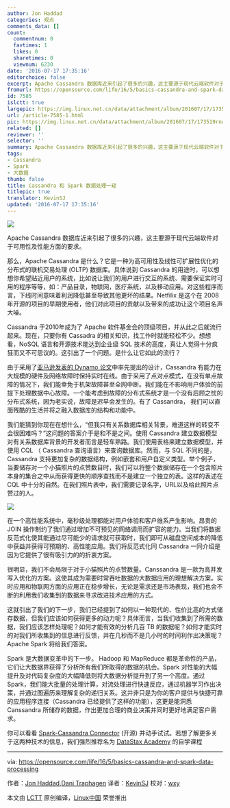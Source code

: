 ```yaml
---
author: Jon Haddad
categories: 观点
comments_data: []
count:
  commentnum: 0
  favtimes: 1
  likes: 0
  sharetimes: 0
  viewnum: 6230
date: '2016-07-17 17:35:16'
editorchoice: false
excerpt: Apache Cassandra 数据库近来引起了很多的兴趣，这主要源于现代云端软件对于可用性及性能方面的要求。
fromurl: https://opensource.com/life/16/5/basics-cassandra-and-spark-data-processing
id: 7585
islctt: true
largepic: https://img.linux.net.cn/data/attachment/album/201607/17/173519rnwddn2d85c5hc0h.png
url: /article-7585-1.html
pic: https://img.linux.net.cn/data/attachment/album/201607/17/173519rnwddn2d85c5hc0h.png.thumb.jpg
related: []
reviewer: ''
selector: ''
summary: Apache Cassandra 数据库近来引起了很多的兴趣，这主要源于现代云端软件对于可用性及性能方面的要求。
tags:
- Cassandra
- Spark
- 大数据
thumb: false
title: Cassandra 和 Spark 数据处理一窥
titlepic: true
translator: KevinSJ
updated: '2016-07-17 17:35:16'
---
```


![](https://img.linux.net.cn/data/attachment/album/201607/17/173519rnwddn2d85c5hc0h.png)


Apache Cassandra 数据库近来引起了很多的兴趣，这主要源于现代云端软件对于可用性及性能方面的要求。


那么，Apache Cassandra 是什么？它是一种为高可用性及线性可扩展性优化的分布式的联机交易处理 (OLTP) 数据库。具体说到 Cassandra 的用途时，可以想想你希望贴近用户的系统，比如说让我们的用户进行交互的系统、需要保证实时可用的程序等等，如：产品目录，物联网，医疗系统，以及移动应用。对这些程序而言，下线时间意味着利润降低甚至导致其他更坏的结果。Netfilix 是这个在 2008 年开源的项目的早期使用者，他们对此项目的贡献以及带来的成功让这个项目名声大噪。


Cassandra 于2010年成为了 Apache 软件基金会的顶级项目，并从此之后就流行起来。现在，只要你有 Cassadra 的相关知识，找工作时就能轻松不少。想想看，NoSQL 语言和开源技术能达到企业级 SQL 技术的高度，真让人觉得十分疯狂而又不可思议的。这引出了一个问题。是什么让它如此的流行？


由于采用了[亚马逊发表的 Dynamo 论文](http://www.allthingsdistributed.com/files/amazon-dynamo-sosp2007.pdf)中率先提出的设计，Cassandra 有能力在大规模的硬件及网络故障时保持实时在线。由于采用了点对点模式，在没有单点故障的情况下，我们能幸免于机架故障甚至全网中断。我们能在不影响用户体验的前提下处理数据中心故障。一个能考虑到故障的分布式系统才是一个没有后顾之忧的分布式系统，因为老实说，故障是迟早会发生的。有了 Cassandra， 我们可以直面残酷的生活并将之融入数据库的结构和功能中。


我们能猜到你现在在想什么，“但我只有关系数据库相关背景，难道这样的转变不会很困难吗？”这问题的答案介于是和不是之间。使用 Cassandra 建立数据模型对有关系数据库背景的开发者而言是轻车熟路。我们使用表格来建立数据模型，并使用 CQL （ Cassandra 查询语言）来查询数据库。然而，与 SQL 不同的是，Cassandra 支持更加复杂的数据结构，例如嵌套和用户自定义类型。举个例子，当要储存对一个小猫照片的点赞数目时，我们可以将整个数据储存在一个包含照片本身的集合之中从而获得更快的顺序查找而不是建立一个独立的表。这样的表述在 CQL 中十分的自然。在我们照片表中，我们需要记录名字，URL以及给此照片点赞过的人。


![](https://img.linux.net.cn/data/attachment/album/201607/17/173520yz35pc4mte4p7ctu.png)


在一个高性能系统中，毫秒级处理都能对用户体验和客户维系产生影响。昂贵的 JOIN 操作制约了我们通过增加不可预见的网络调用而扩容的能力。当我们将数据反范式化使其能通过尽可能少的请求就可获取时，我们即可从磁盘空间成本的降低中获益并获得可预期的、高性能应用。我们将反范式化同 Cassandra 一同介绍是因为它提供了很有吸引力的的折衷方案。


很明显，我们不会局限于对于小猫照片的点赞数量。Canssandra 是一款为高并发写入优化的方案。这使其成为需要时常吞吐数据的大数据应用的理想解决方案。实时应用和物联网方面的应用正在稳步增长，无论是需求还是市场表现，我们也会不断的利用我们收集到的数据来寻求改进技术应用的方式。


这就引出了我们的下一步，我们已经提到了如何以一种现代的、性价比高的方式储存数据，但我们应该如何获得更多的动力呢？具体而言，当我们收集到了所需的数据，我们应该怎样处理呢？如何才能有效的分析几百 TB 的数据呢？如何才能实时的对我们所收集到的信息进行反馈，并在几秒而不是几小时的时间利作出决策呢？Apache Spark 将给我们答案。


Spark 是大数据变革中的下一步。 Hadoop 和 MapReduce 都是革命性的产品，它们让大数据界获得了分析所有我们所取得的数据的机会。Spark 对性能的大幅提升及对代码复杂度的大幅降低则将大数据分析提升到了另一个高度。通过 Spark，我们能大批量的处理计算，对流处理进行快速反应，通过机器学习作出决策，并通过图遍历来理解复杂的递归关系。这并非只是为你的客户提供与快捷可靠的应用程序连接（Cassandra 已经提供了这样的功能），这更是能洞悉 Canssandra 所储存的数据，作出更加合理的商业决策并同时更好地满足客户需求。


你可以看看 [Spark-Cassandra Connector](https://github.com/datastax/spark-cassandra-connector) (开源) 并动手试试。若想了解更多关于这两种技术的信息，我们强烈推荐名为 [DataStax Academy](https://academy.datastax.com/) 的自学课程




---


via: <https://opensource.com/life/16/5/basics-cassandra-and-spark-data-processing>


作者：[Jon Haddad](https://twitter.com/rustyrazorblade),[Dani Traphagen](https://opensource.com/users/dtrapezoid) 译者：[KevinSJ](https://github.com/KevinSJ) 校对：[wxy](https://github.com/wxy)


本文由 [LCTT](https://github.com/LCTT/TranslateProject) 原创编译，[Linux中国](https://linux.cn/) 荣誉推出